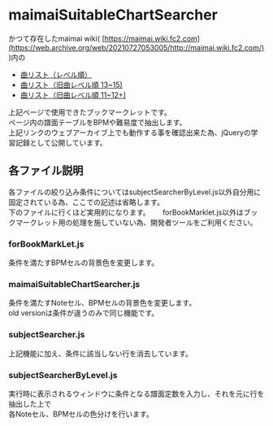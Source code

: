 # maimaiSuitableChartSearcher
かつて存在したmaimai wiki( [https://maimai.wiki.fc2.com](https://web.archive.org/web/20210727053005/http://maimai.wiki.fc2.com/) )内の  
- [曲リスト（レベル順）](https://web.archive.org/web/20210727052735/http://maimai.wiki.fc2.com/wiki/%E6%9B%B2%E3%83%AA%E3%82%B9%E3%83%88%28%E3%83%AC%E3%83%99%E3%83%AB%E9%A0%86%29)
- [曲リスト（旧曲レベル順 13~15)](https://web.archive.org/web/20210727052757/http://maimai.wiki.fc2.com/wiki/%E6%9B%B2%E3%83%AA%E3%82%B9%E3%83%88%28%E6%97%A7%E6%9B%B2%E3%83%AC%E3%83%99%E3%83%AB%E9%A0%86%2013%EF%BD%9E15%29)
- [曲リスト（旧曲レベル順 11~12+)](https://web.archive.org/web/20210727052828/http://maimai.wiki.fc2.com/wiki/%E6%9B%B2%E3%83%AA%E3%82%B9%E3%83%88%28%E6%97%A7%E6%9B%B2%E3%83%AC%E3%83%99%E3%83%AB%E9%A0%86%2011%EF%BD%9E12%EF%BC%8B%29)

上記ページで使用できたブックマークレットです。   
ページ内の譜面テーブルをBPMや難易度で抽出します。  
上記リンクのウェブアーカイブ上でも動作する事を確認出来た為、jQueryの学習記録として公開しています。

## 各ファイル説明
各ファイルの絞り込み条件についてはsubjectSearcherByLevel.js以外自分用に固定されている為、ここでの記述は省略します。  
下のファイルに行くほど実用的になります。　　
forBookMarklet.js以外はブックマークレット用の処理を施していない為、開発者ツールをご利用ください。
### forBookMarkLet.js
条件を満たすBPMセルの背景色を変更します。

### maimaiSuitableChartSearcher.js
条件を満たすNoteセル、BPMセルの背景色を変更します。  
old versionは条件が違うのみで同じ機能です。

### subjectSearcher.js
上記機能に加え、条件に該当しない行を消去しています。

### subjectSearcherByLevel.js
実行時に表示されるウィンドウに条件となる譜面定数を入力し、それを元に行を抽出した上で  
各Noteセル、BPMセルの色分けを行います。
